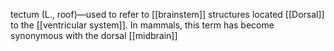 tectum (L., roof)—used to refer to [[brainstem]] structures located [[Dorsal]] to the [[ventricular system]]. In mammals, this term has become synonymous with the dorsal [[midbrain]]